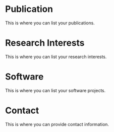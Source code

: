 # Publication

This is where you can list your publications.

# Research Interests

This is where you can list your research interests.

# Software

This is where you can list your software projects.

# Contact

This is where you can provide contact information.
